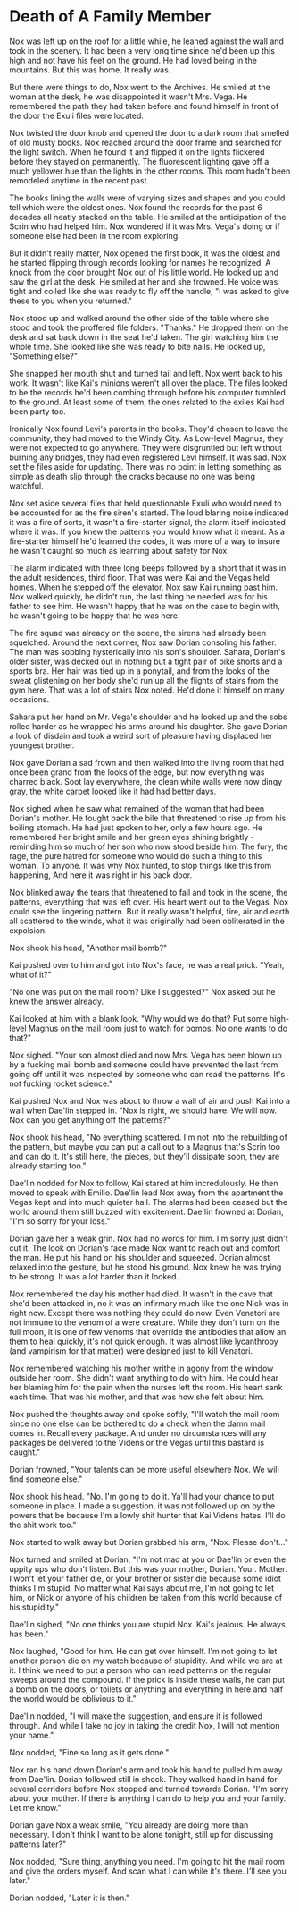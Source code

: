 # Death of A Family Member

Nox was left up on the roof for a little while, he leaned against the wall and took in the scenery.  It had been a very long time since he'd been up this high and not have his feet on the ground.  He had loved being in the mountains.  But this was home.  It really was.

But there were things to do, Nox went to the Archives.  He smiled at the woman at the desk, he was disappointed it wasn't Mrs. Vega.  He remembered the path they had taken before and found himself in front of the door the Exuli files were located.

Nox twisted the door knob and opened the door to a dark room that smelled of old musty books.  Nox reached around the door frame and searched for the light switch.  When he found it and flipped it on the lights flickered before they stayed on permanently.  The fluorescent lighting gave off a much yellower hue than the lights in the other rooms.  This room hadn't been remodeled anytime in the recent past.

The books lining the walls were of varying sizes and shapes and you could tell which were the oldest ones.  Nox found the records for the past 6 decades all neatly stacked on the table.  He smiled at the anticipation of the Scrin who had helped him.  Nox wondered if it was Mrs. Vega's doing or if someone else had been in the room exploring.

But it didn't really matter, Nox opened the first book, it was the oldest and he started flipping through records looking for names he recognized.  A knock from the door brought Nox out of his little world.  He looked up and saw the girl at the desk.  He smiled at her and she frowned.  He voice was tight and coiled like she was ready to fly off the handle, "I was asked to give these to you when you returned."

Nox stood up and walked around the other side of the table where she stood and took the proffered file folders.  "Thanks."  He dropped them on the desk and sat back down in the seat he'd taken.  The girl watching him the whole time.  She looked like she was ready to bite nails.  He looked up, "Something else?"

She snapped her mouth shut and turned tail and left.  Nox went back to his work.  It wasn't like Kai's minions weren't all over the place.  The files looked to be the records he'd been combing through before his computer tumbled to the ground.  At least some of them, the ones related to the exiles Kai had been party too.

Ironically Nox found Levi's parents in the books.  They'd chosen to leave the community, they had moved to the Windy City.  As Low-level Magnus, they were not expected to go anywhere.  They were disgruntled but left without burning any bridges, they had even registered Levi himself.  It was sad.  Nox set the files aside for updating.  There was no point in letting something as simple as death slip through the cracks because no one was being watchful.

Nox set aside several files that held questionable Exuli who would need to be accounted for as the fire siren's started.  The loud blaring noise indicated it was a fire of sorts, it wasn't a fire-starter signal, the alarm itself indicated where it was.  If you knew the patterns you would know what it meant.  As a fire-starter himself he'd learned the codes, it was more of a way to insure he wasn't caught so much as learning about safety for Nox.

The alarm indicated with three long beeps followed by a short that it was in the adult residences, third floor.  That was were Kai and the Vegas held homes.  When he stepped off the elevator, Nox saw Kai running past him.  Nox walked quickly, he didn't run, the last thing he needed was for his father to see him.  He wasn't happy that he was on the case to begin with, he wasn't going to be happy that he was here.

The fire squad was already on the scene, the sirens had already been squelched.  Around the next corner, Nox saw Dorian consoling his father.  The man was sobbing hysterically into his son's shoulder.   Sahara, Dorian's older sister, was decked out in nothing but a tight pair of bike shorts and a sports bra.  Her hair was tied up in a ponytail, and from the looks of the sweat glistening on her body she'd run up all the flights of stairs from the gym here.  That was a lot of stairs Nox noted.  He'd done it himself on many occasions.

Sahara put her hand on Mr. Vega's shoulder and he looked up and the sobs rolled harder as he wrapped his arms around his daughter.  She gave Dorian a look of disdain and took a weird sort of pleasure having displaced her youngest brother.

Nox gave Dorian a sad frown and then walked into the living room that had once been grand from the looks of the edge, but now everything was charred black.  Soot lay everywhere, the clean white walls were now dingy gray, the white carpet looked like it had had better days.

Nox sighed when he saw what remained of the woman that had been Dorian's mother.  He fought back the bile that threatened to rise up from his boiling stomach.  He had just spoken to her, only a few hours ago.  He remembered her bright smile and her green eyes shining brightly - reminding him so much of her son who now stood beside him.  The fury, the rage, the pure hatred for someone who would do such a thing to this woman.  To anyone.  It was why Nox hunted, to stop things like this from happening, And here it was right in his back door.

Nox blinked away the tears that threatened to fall and took in the scene, the patterns, everything that was left over.  His heart went out to the Vegas.   Nox could see the lingering pattern.  But it really wasn't helpful, fire, air and earth all scattered to the winds, what it was originally had been obliterated in the expolsion.

Nox shook his head, "Another mail bomb?"

Kai pushed over to him and got into Nox's face, he was a real prick.  "Yeah, what of it?"

"No one was put on the mail room?  Like I suggested?"  Nox asked but he knew the answer already.

Kai looked at him with a blank look.  "Why would we do that?  Put some high-level Magnus on the mail room just to watch for bombs.  No one wants to do that?"

Nox sighed.  "Your son almost died and now Mrs. Vega has been blown up by a fucking mail bomb and someone could have prevented the last from going off until it was inspected by someone who can read the patterns.  It's not fucking rocket science."

Kai pushed Nox and Nox was about to throw a wall of air and push Kai into a wall when Dae'lin stepped in.  "Nox is right, we should have.  We will now.  Nox can you get anything off the patterns?"

Nox shook his head, "No everything scattered.  I'm not into the rebuilding of the pattern, but maybe you can put a call out to a Magnus that's Scrin too and can do it.  It's still here, the pieces, but they'll dissipate soon, they are already starting too."

Dae'lin nodded for Nox to follow, Kai stared at him incredulously.  He then moved to speak with Emilio.  Dae'lin lead Nox away from the apartment the Vegas kept and into much quieter hall.  The alarms had been ceased but the world around them still buzzed with excitement.  Dae'lin frowned at Dorian, "I'm so sorry for your loss."

Dorian gave her a weak grin.  Nox had no words for him.  I'm sorry just didn't cut it.  The look on Dorian's face made Nox want to reach out and comfort the man.  He put his hand on his shoulder and squeezed.  Dorian almost relaxed into the gesture, but he stood his ground.  Nox knew he was trying to be strong.  It was a lot harder than it looked.

Nox remembered the day his mother had died.  It wasn't in the cave that she'd been attacked in, no it was an infirmary much like the one Nick was in right now.  Except there was nothing they could do now.  Even Venatori are not immune to the venom of a were creature.  While they don't turn on the full moon, it is one of few venoms that override the antibodies that allow an them to heal quickly, it's not quick enough.  It was almost like lycanthropy (and vampirism for that matter) were designed just to kill Venatori.

Nox remembered watching his mother writhe in agony from the window outside her room.  She didn't want anything to do with him.  He could hear her blaming him for the pain when the nurses left the room.  His heart sank each time.  That was his mother, and that was how she felt about him.

Nox pushed the thoughts away and spoke softly,  "I'll watch the mail room since no one else can be bothered to do a check when the damn mail comes in.  Recall every package.  And under no circumstances will any packages be delivered to the Videns or the Vegas until this bastard is caught."

Dorian frowned, "Your talents can be more useful elsewhere Nox. We will find someone else."

Nox shook his head.  "No.  I'm going to do it.  Ya'll had your chance to put someone in place.  I made a suggestion, it was not followed up on by the powers that be because I'm a lowly shit hunter that Kai Videns hates.  I'll do the shit work too."

Nox started to walk away but Dorian grabbed his arm, "Nox.  Please don't..."

Nox turned and smiled at Dorian, "I'm not mad at you or Dae'lin or even the uppity ups who don't listen.  But this was your mother, Dorian.  Your. Mother.  I won't let your father die, or your brother or sister die because some idiot thinks I'm stupid. No matter what Kai says about me, I'm not going to let him, or Nick or anyone of his children be taken from this world because of his stupidity."

Dae'lin sighed, "No one thinks you are stupid Nox.  Kai's jealous.  He always has been."

Nox laughed, "Good for him.  He can get over himself.  I'm not going to let another person die on my watch because of stupidity.  And while we are at it.  I think we need to put a person who can read patterns on the regular sweeps around the compound.  If the prick is inside these walls, he can put a bomb on the doors, or toilets or anything and everything in here and half the world would be oblivious to it."

Dae'lin nodded, "I will make the suggestion, and ensure it is followed through.  And while I take no joy in taking the credit Nox, I will not mention your name."

Nox nodded, "Fine so long as it gets done."

Nox ran his hand down Dorian's arm and took his hand to pulled him away from Dae'lin.  Dorian followed still in shock.  They walked hand in hand for several corridors before Nox stopped and turned towards Dorian.  "I'm sorry about your mother.  If there is anything I can do to help you and your family.  Let me know."

Dorian gave Nox a weak smile, "You already are doing more than necessary.  I don't think I want to be alone tonight, still up for discussing patterns later?"

Nox nodded, "Sure thing, anything you need.  I'm going to hit the mail room and give the orders myself.  And scan what I can while it's there.  I'll see you later."

Dorian nodded, "Later it is then."